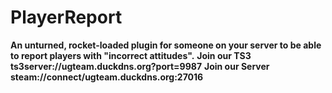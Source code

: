# PlayerReport
**An unturned, rocket-loaded plugin for someone on your server to be able to report players with "incorrect attitudes".**
**Join our TS3 ts3server://ugteam.duckdns.org?port=9987**
**Join our Server steam://connect/ugteam.duckdns.org:27016**
